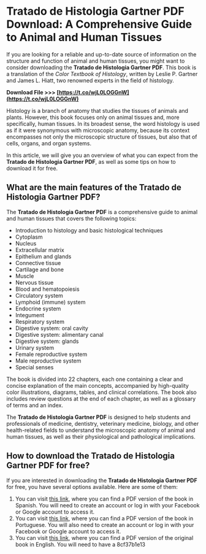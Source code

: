 
 
# Tratado de Histologia Gartner PDF Download: A Comprehensive Guide to Animal and Human Tissues
  
If you are looking for a reliable and up-to-date source of information on the structure and function of animal and human tissues, you might want to consider downloading the **Tratado de Histologia Gartner PDF**. This book is a translation of the *Color Textbook of Histology*, written by Leslie P. Gartner and James L. Hiatt, two renowned experts in the field of histology.
 
**Download File &gt;&gt;&gt; [https://t.co/wjL0LOGGnW](https://t.co/wjL0LOGGnW)**


  
Histology is a branch of anatomy that studies the tissues of animals and plants. However, this book focuses only on animal tissues and, more specifically, human tissues. In its broadest sense, the word histology is used as if it were synonymous with microscopic anatomy, because its context encompasses not only the microscopic structure of tissues, but also that of cells, organs, and organ systems.
  
In this article, we will give you an overview of what you can expect from the **Tratado de Histologia Gartner PDF**, as well as some tips on how to download it for free.
  
## What are the main features of the Tratado de Histologia Gartner PDF?
  
The **Tratado de Histologia Gartner PDF** is a comprehensive guide to animal and human tissues that covers the following topics:
  
- Introduction to histology and basic histological techniques
- Cytoplasm
- Nucleus
- Extracellular matrix
- Epithelium and glands
- Connective tissue
- Cartilage and bone
- Muscle
- Nervous tissue
- Blood and hematopoiesis
- Circulatory system
- Lymphoid (immune) system
- Endocrine system
- Integument
- Respiratory system
- Digestive system: oral cavity
- Digestive system: alimentary canal
- Digestive system: glands
- Urinary system
- Female reproductive system
- Male reproductive system
- Special senses

The book is divided into 22 chapters, each one containing a clear and concise explanation of the main concepts, accompanied by high-quality color illustrations, diagrams, tables, and clinical correlations. The book also includes review questions at the end of each chapter, as well as a glossary of terms and an index.
  
The **Tratado de Histologia Gartner PDF** is designed to help students and professionals of medicine, dentistry, veterinary medicine, biology, and other health-related fields to understand the microscopic anatomy of animal and human tissues, as well as their physiological and pathological implications.
  
## How to download the Tratado de Histologia Gartner PDF for free?
  
If you are interested in downloading the **Tratado de Histologia Gartner PDF** for free, you have several options available. Here are some of them:

1. You can visit [this link](https://www.academia.edu/72476566/4ed_Texto_de_histologia_Leslie_P_Gartner), where you can find a PDF version of the book in Spanish. You will need to create an account or log in with your Facebook or Google account to access it.
2. You can visit [this link](https://www.academia.edu/42930041/Tratado_de_Histologia_em_Cores), where you can find a PDF version of the book in Portuguese. You will also need to create an account or log in with your Facebook or Google account to access it.
3. You can visit [this link](https://drive.google.com/file/d/0B128Z5SuKS8kSnRrMHRiZGxqT1E/view), where you can find a PDF version of the original book in English. You will need to have a 8cf37b1e13


